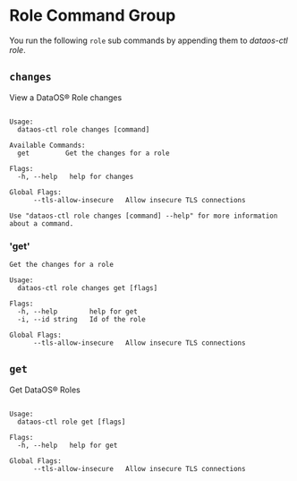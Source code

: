 # Role Command Group
You run the following `role` sub commands by appending them to *dataos-ctl role*.

## `changes`
View a DataOS® Role changes

```shell

Usage:
  dataos-ctl role changes [command]

Available Commands:
  get         Get the changes for a role

Flags:
  -h, --help   help for changes

Global Flags:
      --tls-allow-insecure   Allow insecure TLS connections

Use "dataos-ctl role changes [command] --help" for more information about a command.
```

### **'get'**


```shell
Get the changes for a role

Usage:
  dataos-ctl role changes get [flags]

Flags:
  -h, --help        help for get
  -i, --id string   Id of the role

Global Flags:
      --tls-allow-insecure   Allow insecure TLS connections

```

## `get`
Get DataOS® Roles

```shell

Usage:
  dataos-ctl role get [flags]

Flags:
  -h, --help   help for get

Global Flags:
      --tls-allow-insecure   Allow insecure TLS connections
```